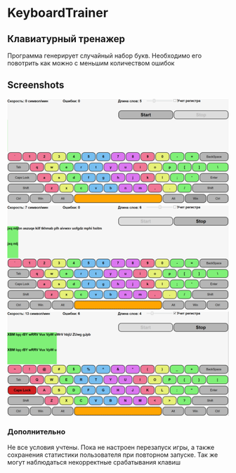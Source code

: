 # KeyboardTrainer
## Клавиатурный тренажер
Программа генерирует случайный набор букв. Необходимо его повотрить как можно с меньшим количеством ошибок
## Screenshots
![Start game](Screenshots/MainGame.png)
![Process game](Screenshots/MainGame2.png)
![Process game with uppercase](Screenshots/MainGame3.png)

### Дополнительно
Не все условия учтены. Пока не настроен перезапуск игры, а также сохранения статистики пользователя при повторном запуске. Так же могут наблюдаться некорректные срабатывания клавиш
